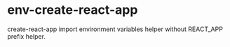 # env-create-react-app
create-react-app import environment variables helper without REACT_APP prefix helper.
